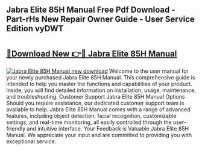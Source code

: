 ## Jabra Elite 85H Manual Free Pdf Download - Part-rHs New Repair Owner Guide - User Service Edition vyDWT

# <h2><a href="http://cf16934.oget.top/?id=Jabra+Elite+85H+Manual">🔗Download New 👉🔴 Jabra Elite 85H Manual</a></h2>

[![Jabra Elite 85H Manual new download](https://i.imgur.com/5g1atiW.png)](http://cf16934.oget.top/?id=Jabra+Elite+85H+Manual)
Welcome to the user manual for your newly purchased Jabra Elite 85H Manual. This comprehensive guide is intended to help you master the functions and capabilities of your product. Inside, you will find detailed information on installation, usage, maintenance, and troubleshooting. Customer Support Jabra Elite 85H Manual Options Should you require assistance, our dedicated customer support team is available to help. Jabra Elite 85H Manual comes with a range of advanced features, including object detection, facial recognition, customizable settings, and real-time monitoring, all easily controlled through the user-friendly and intuitive interface. Your Feedback is Valuable Jabra Elite 85H Manual. We appreciate your input and are committed to providing you with exceptional service.
